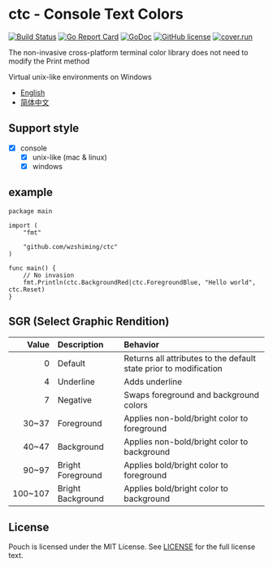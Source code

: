 # ctc - Console Text Colors

[![Build Status](https://travis-ci.org/wzshiming/ctc.svg?branch=master)](https://travis-ci.org/wzshiming/ctc)
[![Go Report Card](https://goreportcard.com/badge/github.com/wzshiming/ctc)](https://goreportcard.com/report/github.com/wzshiming/ctc)
[![GoDoc](https://godoc.org/github.com/wzshiming/ctc?status.svg)](https://godoc.org/github.com/wzshiming/ctc)
[![GitHub license](https://img.shields.io/github/license/wzshiming/ctc.svg)](https://github.com/wzshiming/ctc/blob/master/LICENSE)
[![cover.run](https://cover.run/go/github.com/wzshiming/ctc.svg?style=flat&tag=golang-1.10)](https://cover.run/go?tag=golang-1.10&repo=github.com%2Fwzshiming%2Fctc)

The non-invasive cross-platform terminal color library does not need to modify the Print method

Virtual unix-like environments on Windows

- [English](https://github.com/wzshiming/ctc/blob/master/README.md)
- [简体中文](https://github.com/wzshiming/ctc/blob/master/README_cn.md)

## Support style

- [x] console
  - [x] unix-like (mac & linux)
  - [x] windows

## example

``` golang
package main

import (
	"fmt"

	"github.com/wzshiming/ctc"
)

func main() {
	// No invasion
	fmt.Println(ctc.BackgroundRed|ctc.ForegroundBlue, "Hello world", ctc.Reset)
}

```

## SGR (Select Graphic Rendition)

| Value   | Description       | Behavior                                                          |
| ------: | :---------------- | :---------------------------------------------------------------- |
| 0       | Default           | Returns all attributes to the default state prior to modification |
| 4       | Underline         | Adds underline                                                    |
| 7       | Negative          | Swaps foreground and background colors                            |
| 30~37   | Foreground        | Applies non-bold/bright color to foreground                       |
| 40~47   | Background        | Applies non-bold/bright color to background                       |
| 90~97   | Bright Foreground | Applies bold/bright color to foreground                           |
| 100~107 | Bright Background | Applies bold/bright color to background                           |

## License

Pouch is licensed under the MIT License. See [LICENSE](https://github.com/wzshiming/ctc/blob/master/LICENSE) for the full license text.